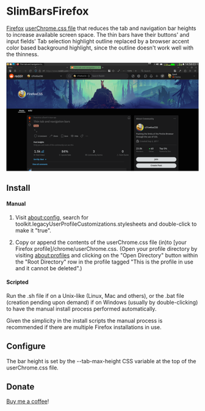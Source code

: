 # SlimBarsFirefox

[Firefox](https://www.mozilla.org/en-US/firefox/) [userChrome.css file](https://www.userchrome.org/) that reduces the tab and navigation bar heights to increase available screen space. The thin bars have their buttons' and input fields' Tab selection highlight outline replaced by a browser accent color based background highlight, since the outline doesn't work well with the thinness.

![Full-screen screenshot](SlimBarsFirefox_Screenshot.png "Reddit as banana for scale using XFCE4 on Arch Linux")

## Install

#### Manual

1. Visit [about:config](https://support.mozilla.org/en-US/kb/about-config-editor-firefox), search for toolkit.legacyUserProfileCustomizations.stylesheets and double-click to make it "true".

2. Copy or append the contents of the userChrome.css file (in)to [your Firefox profile]/chrome/userChrome.css. (Open your profile directory by visiting [about:profiles](https://support.mozilla.org/en-US/kb/profile-manager-create-remove-switch-firefox-profiles) and clicking on the "Open Directory" button within the "Root Directory" row in the profile tagged "This is the profile in use and it cannot be deleted".)

#### Scripted

Run the .sh file if on a Unix-like (Linux, Mac and others), or the .bat file (creation pending upon demand) if on Windows (usually by double-clicking) to have the manual install process performed automatically.

Given the simplicity in the install scripts the manual process is recommended if there are multiple Firefox installations in use.



## Configure

The bar height is set by the --tab-max-height CSS variable at the top of the userChrome.css file.



## Donate

[Buy me a coffee](https://ko-fi.com/zyoxzsys)!

